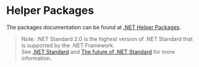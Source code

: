 # Helper Packages
The packages documentation can be found at [.NET Helper Packages](https://kevindheath.github.io/nuget).

> Note: .NET Standard 2.0 is the highest version of .NET Standard that is supported by the .NET Framework.\
> See [.NET Standard](https://learn.microsoft.com/en-us/dotnet/standard/net-standard) and
 [The future of .NET Standard](https://devblogs.microsoft.com/dotnet/the-future-of-net-standard/) for more information.
